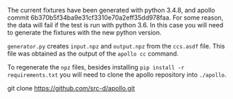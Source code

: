 The current fixtures have been generated with python 3.4.8, and apollo commit 6b370b5f34ba9e31cf3310e70a2eff35dd978faa. For some reason, the data will fail if the test is run with python 3.6. In this case you will need to generate the fixtures with the new python version.

`generator.py` creates `input.npz` and `output.npz` from the `ccs.asdf` file. This file was obtained as the output of the `apollo cc` command.

To regenerate the `npz` files, besides installing `pip install -r requirements.txt` you will need to clone the apollo repository into `./apollo`.

git clone https://github.com/src-d/apollo.git
